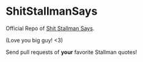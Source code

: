 ShitStallmanSays
================

Official Repo of [Shit Stallman Says](http://shitstallmansays.com).

(Love you big guy! <3)

Send pull requests of **your** favorite Stallman quotes!
